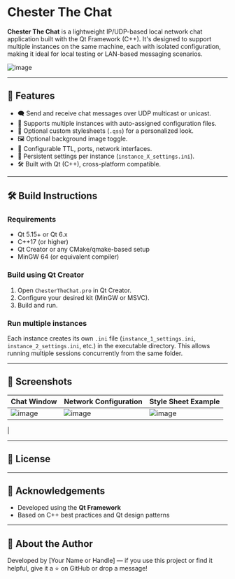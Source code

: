 # Chester The Chat

**Chester The Chat** is a lightweight IP/UDP-based local network chat application built with the Qt Framework (C++). It's designed to support multiple instances on the same machine, each with isolated configuration, making it ideal for local testing or LAN-based messaging scenarios.

![image](https://github.com/user-attachments/assets/90fa9de0-e48f-4091-b269-6c783037a71c)

---

## 🚀 Features

- 🗨️ Send and receive chat messages over UDP multicast or unicast.
- 🔄 Supports multiple instances with auto-assigned configuration files.
- 🎨 Optional custom stylesheets (`.qss`) for a personalized look.
- 🖼️ Optional background image toggle.
- 🔧 Configurable TTL, ports, network interfaces.
- 💾 Persistent settings per instance (`instance_X_settings.ini`).
- 🛠️ Built with Qt (C++), cross-platform compatible.

---

## 🛠️ Build Instructions

### Requirements

- Qt 5.15+ or Qt 6.x
- C++17 (or higher)
- Qt Creator or any CMake/qmake-based setup
- MinGW 64 (or equivalent compiler)

### Build using Qt Creator

1. Open `ChesterTheChat.pro` in Qt Creator.
2. Configure your desired kit (MinGW or MSVC).
3. Build and run.

### Run multiple instances

Each instance creates its own `.ini` file (`instance_1_settings.ini`, `instance_2_settings.ini`, etc.) in the executable directory. This allows running multiple sessions concurrently from the same folder.

---

## 📸 Screenshots

| Chat Window | Network Configuration | Style Sheet Example |
|-------------|------------------------|---------------------|
| ![image](https://github.com/user-attachments/assets/609015a8-676e-4667-b261-88d220bbc8a6) | ![image](https://github.com/user-attachments/assets/9456f8d0-5244-4ea0-9128-69f61fa085ce) | ![image](https://github.com/user-attachments/assets/c5d58f64-9c4b-436d-852f-d860ad255839)
 |

---

## 📘 License

---

## 🙌 Acknowledgements

- Developed using the **Qt Framework**
- Based on C++ best practices and Qt design patterns

---

## 🧠 About the Author

Developed by [Your Name or Handle] — if you use this project or find it helpful, give it a ⭐ on GitHub or drop a message!

